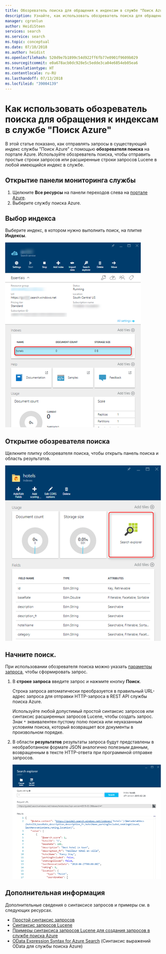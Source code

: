 ```yaml
---
title: Обозреватель поиска для обращения к индексам в службе "Поиск Azure" | Документация Майкрософт
description: Узнайте, как использовать обозреватель поиска для обращения к индексам в службе "Поиск Azure".
manager: cgronlun
author: HeidiSteen
services: search
ms.service: search
ms.topic: conceptual
ms.date: 07/10/2018
ms.author: heidist
ms.openlocfilehash: 520d9e7b1899c54d922ff6fb77e0901f9609b029
ms.sourcegitcommit: e0a678acb0dc928e5c5edde3ca04e6854eb05ea6
ms.translationtype: HT
ms.contentlocale: ru-RU
ms.lasthandoff: 07/13/2018
ms.locfileid: "39004139"
---
```

# <a name="how-to-use-search-explorer-to-query-indexes-in-azure-search"></a>Как использовать обозреватель поиска для обращения к индексам в службе "Поиск Azure" 

В этой статье показано, как отправлять запросы в существующий индекс службы "Поиск Azure" с помощью **обозревателя поиска** на портале Azure. Используйте обозреватель поиска, чтобы отправить простые строки запросов или расширенные строки запросов Lucene в любой имеющийся индекс в службе.

## <a name="open-the-service-dashboard"></a>Открытие панели мониторинга службы
1. Щелкните **Все ресурсы** на панели переходов слева на [портале Azure](https://portal.azure.com/#blade/HubsExtension/BrowseResourceBlade/resourceType/Microsoft.Search%2FsearchServices).
2. Выберите службу поиска Azure.

## <a name="select-an-index"></a>Выбор индекса

Выберите индекс, в котором нужно выполнить поиск, на плитке **Индексы**.

   ![](./media/search-explorer/pick-index.png)

## <a name="open-search-explorer"></a>Открытие обозревателя поиска

Щелкните плитку обозревателя поиска, чтобы открыть панель поиска и область результатов.

   ![](./media/search-explorer/search-explorer-tile.png)

## <a name="start-searching"></a>Начните поиск.

При использовании обозревателя поиска можно указать [параметры запроса](https://docs.microsoft.com/rest/api/searchservice/Search-Documents), чтобы сформировать запрос.

1. В **строке запроса** введите запрос и нажмите кнопку **Поиск**. 

   Строка запроса автоматически преобразуется в правильный URL-адрес запроса для отправки HTTP-запроса в REST API службы поиска Azure.   
   
   Используйте любой допустимый простой синтаксис запросов или синтаксис расширенных запросов Lucene, чтобы создать запрос. Знак `*` эквивалентен пустому полю поиска или неуказанным условиям поиска, который возвращает все документы в произвольном порядке.

2. В области **результатов** результаты запроса будут представлены в необработанном формате JSON аналогично полезным данным, возвращенным в тексте HTTP-ответа при программной отправке запросов.

   ![](./media/search-explorer/search-bar.png)

## <a name="next-steps"></a>Дополнительная информация

Дополнительные сведения о синтаксисе запросов и примеры см. в следующих ресурсах.

 + [Простой синтаксис запросов](https://docs.microsoft.com/rest/api/searchservice/simple-query-syntax-in-azure-search) 
 + [Синтаксис запросов Lucene](https://docs.microsoft.com/rest/api/searchservice/lucene-query-syntax-in-azure-search) 
 + [Примеры синтаксиса запросов Lucene для создания запросов в службе поиска Azure](https://docs.microsoft.com/azure/search/search-query-lucene-examples) 
 + [OData Expression Syntax for Azure Search](https://docs.microsoft.com/rest/api/searchservice/odata-expression-syntax-for-azure-search) (Синтаксис выражений OData для службы поиска Azure) 